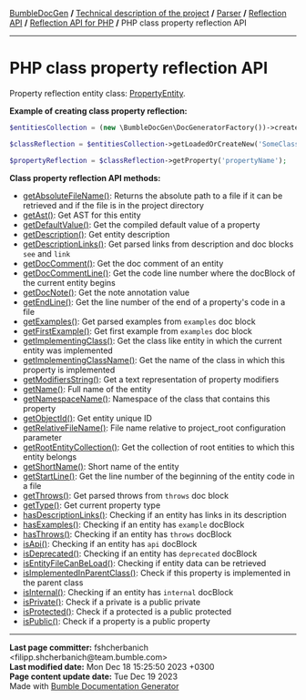 <embed> <a href="/docs/README.md">BumbleDocGen</a> <b>/</b> <a href="/docs/tech/readme.md">Technical description of the project</a> <b>/</b> <a href="/docs/tech/2.parser/readme.md">Parser</a> <b>/</b> <a href="/docs/tech/2.parser/reflectionApi/readme.md">Reflection API</a> <b>/</b> <a href="/docs/tech/2.parser/reflectionApi/php/readme.md">Reflection API for PHP</a> <b>/</b> PHP class property reflection API<hr> </embed>

<embed> <h1>PHP class property reflection API</h1> </embed>

Property reflection entity class: <a href="/docs/tech/2.parser/reflectionApi/php/classes/PropertyEntity.md">PropertyEntity</a>.

**Example of creating class property reflection:**

```php
$entitiesCollection = (new \BumbleDocGen\DocGeneratorFactory())->createRootEntitiesCollection($reflectionApiConfig);

$classReflection = $entitiesCollection->getLoadedOrCreateNew('SomeClassName');

$propertyReflection = $classReflection->getProperty('propertyName');
```

**Class property reflection API methods:**

- [getAbsoluteFileName()](/docs/tech/2.parser/reflectionApi/php/classes/PropertyEntity.md#mgetabsolutefilename): Returns the absolute path to a file if it can be retrieved and if the file is in the project directory
- [getAst()](/docs/tech/2.parser/reflectionApi/php/classes/PropertyEntity.md#mgetast): Get AST for this entity
- [getDefaultValue()](/docs/tech/2.parser/reflectionApi/php/classes/PropertyEntity.md#mgetdefaultvalue): Get the compiled default value of a property
- [getDescription()](/docs/tech/2.parser/reflectionApi/php/classes/PropertyEntity.md#mgetdescription): Get entity description
- [getDescriptionLinks()](/docs/tech/2.parser/reflectionApi/php/classes/PropertyEntity.md#mgetdescriptionlinks): Get parsed links from description and doc blocks `see` and `link`
- [getDocComment()](/docs/tech/2.parser/reflectionApi/php/classes/PropertyEntity.md#mgetdoccomment): Get the doc comment of an entity
- [getDocCommentLine()](/docs/tech/2.parser/reflectionApi/php/classes/PropertyEntity.md#mgetdoccommentline): Get the code line number where the docBlock of the current entity begins
- [getDocNote()](/docs/tech/2.parser/reflectionApi/php/classes/PropertyEntity.md#mgetdocnote): Get the note annotation value
- [getEndLine()](/docs/tech/2.parser/reflectionApi/php/classes/PropertyEntity.md#mgetendline): Get the line number of the end of a property&#039;s code in a file
- [getExamples()](/docs/tech/2.parser/reflectionApi/php/classes/PropertyEntity.md#mgetexamples): Get parsed examples from `examples` doc block
- [getFirstExample()](/docs/tech/2.parser/reflectionApi/php/classes/PropertyEntity.md#mgetfirstexample): Get first example from `examples` doc block
- [getImplementingClass()](/docs/tech/2.parser/reflectionApi/php/classes/PropertyEntity.md#mgetimplementingclass): Get the class like entity in which the current entity was implemented
- [getImplementingClassName()](/docs/tech/2.parser/reflectionApi/php/classes/PropertyEntity.md#mgetimplementingclassname): Get the name of the class in which this property is implemented
- [getModifiersString()](/docs/tech/2.parser/reflectionApi/php/classes/PropertyEntity.md#mgetmodifiersstring): Get a text representation of property modifiers
- [getName()](/docs/tech/2.parser/reflectionApi/php/classes/PropertyEntity.md#mgetname): Full name of the entity
- [getNamespaceName()](/docs/tech/2.parser/reflectionApi/php/classes/PropertyEntity.md#mgetnamespacename): Namespace of the class that contains this property
- [getObjectId()](/docs/tech/2.parser/reflectionApi/php/classes/PropertyEntity.md#mgetobjectid): Get entity unique ID
- [getRelativeFileName()](/docs/tech/2.parser/reflectionApi/php/classes/PropertyEntity.md#mgetrelativefilename): File name relative to project_root configuration parameter
- [getRootEntityCollection()](/docs/tech/2.parser/reflectionApi/php/classes/PropertyEntity.md#mgetrootentitycollection): Get the collection of root entities to which this entity belongs
- [getShortName()](/docs/tech/2.parser/reflectionApi/php/classes/PropertyEntity.md#mgetshortname): Short name of the entity
- [getStartLine()](/docs/tech/2.parser/reflectionApi/php/classes/PropertyEntity.md#mgetstartline): Get the line number of the beginning of the entity code in a file
- [getThrows()](/docs/tech/2.parser/reflectionApi/php/classes/PropertyEntity.md#mgetthrows): Get parsed throws from `throws` doc block
- [getType()](/docs/tech/2.parser/reflectionApi/php/classes/PropertyEntity.md#mgettype): Get current property type
- [hasDescriptionLinks()](/docs/tech/2.parser/reflectionApi/php/classes/PropertyEntity.md#mhasdescriptionlinks): Checking if an entity has links in its description
- [hasExamples()](/docs/tech/2.parser/reflectionApi/php/classes/PropertyEntity.md#mhasexamples): Checking if an entity has `example` docBlock
- [hasThrows()](/docs/tech/2.parser/reflectionApi/php/classes/PropertyEntity.md#mhasthrows): Checking if an entity has `throws` docBlock
- [isApi()](/docs/tech/2.parser/reflectionApi/php/classes/PropertyEntity.md#misapi): Checking if an entity has `api` docBlock
- [isDeprecated()](/docs/tech/2.parser/reflectionApi/php/classes/PropertyEntity.md#misdeprecated): Checking if an entity has `deprecated` docBlock
- [isEntityFileCanBeLoad()](/docs/tech/2.parser/reflectionApi/php/classes/PropertyEntity.md#misentityfilecanbeload): Checking if entity data can be retrieved
- [isImplementedInParentClass()](/docs/tech/2.parser/reflectionApi/php/classes/PropertyEntity.md#misimplementedinparentclass): Check if this property is implemented in the parent class
- [isInternal()](/docs/tech/2.parser/reflectionApi/php/classes/PropertyEntity.md#misinternal): Checking if an entity has `internal` docBlock
- [isPrivate()](/docs/tech/2.parser/reflectionApi/php/classes/PropertyEntity.md#misprivate): Check if a private is a public private
- [isProtected()](/docs/tech/2.parser/reflectionApi/php/classes/PropertyEntity.md#misprotected): Check if a protected is a public protected
- [isPublic()](/docs/tech/2.parser/reflectionApi/php/classes/PropertyEntity.md#mispublic): Check if a property is a public property

<div id='page_committer_info'>
<hr>
<b>Last page committer:</b> fshcherbanich &lt;filipp.shcherbanich@team.bumble.com&gt;<br><b>Last modified date:</b>   Mon Dec 18 15:25:50 2023 +0300<br><b>Page content update date:</b> Tue Dec 19 2023<br>Made with <a href='https://github.com/bumble-tech/bumble-doc-gen/blob/master/docs/README.md'>Bumble Documentation Generator</a></div>